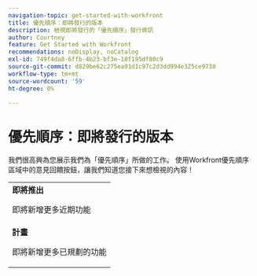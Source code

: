 ```yaml
---
navigation-topic: get-started-with-workfront
title: 優先順序：即將發行的版本
description: 檢視即將發行的「優先順序」發行資訊
author: Courtney
feature: Get Started with Workfront
recommendations: noDisplay, noCatalog
exl-id: 749f4da8-6ffb-4b23-bf3e-18f195df80c9
source-git-commit: d829be62c275ea91d1c97c2d3dd994e325ce9738
workflow-type: tm+mt
source-wordcount: '59'
ht-degree: 0%

---
```


# 優先順序：即將發行的版本

我們很高興為您展示我們為「優先順序」所做的工作。 使用Workfront優先順序區域中的意見回饋按鈕，讓我們知道您接下來想檢視的內容！

<table>
  <tr>
    <td><strong>即將推出</strong>
   <p>即將新增更多近期功能</p>
    </td>
  </tr>
  <tr>
    <td><strong>計畫</strong>
<p>即將新增更多已規劃的功能</p>
    </td>
  </tr>
</table>